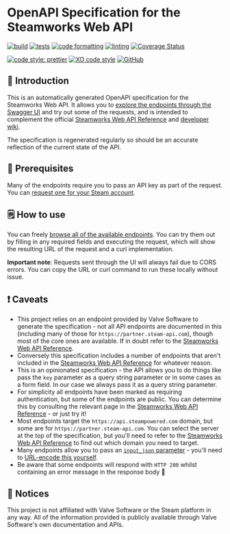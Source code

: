 # OpenAPI Specification for the Steamworks Web API

[![build](https://github.com/ceva24/openapi-steamworks-web-api/actions/workflows/build.yml/badge.svg)](https://github.com/ceva24/openapi-steamworks-web-api/actions/workflows/build.yml)
[![tests](https://github.com/ceva24/openapi-steamworks-web-api/actions/workflows/test.yml/badge.svg)](https://github.com/ceva24/openapi-steamworks-web-api/actions/workflows/test.yml)
[![code formatting](https://github.com/ceva24/openapi-steamworks-web-api/actions/workflows/check-format.yml/badge.svg)](https://github.com/ceva24/openapi-steamworks-web-api/actions/workflows/check-format.yml)
[![linting](https://github.com/ceva24/openapi-steamworks-web-api/actions/workflows/lint.yml/badge.svg)](https://github.com/ceva24/openapi-steamworks-web-api/actions/workflows/lint.yml)
[![Coverage Status](https://coveralls.io/repos/github/ceva24/openapi-steamworks-web-api/badge.svg?branch=main)](https://coveralls.io/github/ceva24/openapi-steamworks-web-api?branch=main)

[![code style: prettier](https://img.shields.io/badge/code_style-prettier-ff69b4.svg)](https://github.com/prettier/prettier)
[![XO code style](https://img.shields.io/badge/code_style-XO-5ed9c7.svg)](https://github.com/xojs/xo)
[![GitHub](https://img.shields.io/github/license/ceva24/openapi-steamworks-web-api?color=blue)](https://github.com/ceva24/openapi-steamworks-web-api/blob/update-status-badges/LICENSE)

## 👋 Introduction

This is an automatically generated OpenAPI specification for the Steamworks Web API. It allows you to [explore the endpoints through the Swagger UI](https://ceva24.github.io/openapi-steamworks-web-api/) and try out some of the requests, and is intended to complement the official [Steamworks Web API Reference](https://partner.steamgames.com/doc/webapi) and [developer wiki](https://developer.valvesoftware.com/wiki/Steam_Web_API).

The specification is regenerated regularly so should be an accurate reflection of the current state of the API.

## 🔧 Prerequisites

Many of the endpoints require you to pass an API key as part of the request. You can [request one for your Steam account](https://steamcommunity.com/dev/apikey).

## 🗒️ How to use

You can freely [browse all of the available endpoints](https://ceva24.github.io/openapi-steamworks-web-api/). You can try them out by filling in any required fields and executing the request, which will show the resulting URL of the request and a curl implementation.

**Important note**: Requests sent through the UI will always fail due to CORS errors. You can copy the URL or curl command to run these locally without issue.

## ❗ Caveats

-   This project relies on an endpoint provided by Valve Software to generate the specification - not all API endpoints are documented in this (including many of those for `https://partner.steam-api.com`), though most of the core ones are available. If in doubt refer to the [Steamworks Web API Reference](https://partner.steamgames.com/doc/webapi).
-   Conversely this specification includes a number of endpoints that aren't included in the [Steamworks Web API Reference](https://partner.steamgames.com/doc/webapi) for whatever reason.
-   This is an opinionated specification - the API allows you to do things like pass the `key` parameter as a query string parameter or in some cases as a form field. In our case we always pass it as a query string parameter.
-   For simplicity all endpoints have been marked as requiring authentication, but some of the endpoints are public. You can determine this by consulting the relevant page in the [Steamworks Web API Reference](https://partner.steamgames.com/doc/webapi) - or just try it!
-   Most endpoints target the `https://api.steampowered.com` domain, but some are for `https://partner.steam-api.com`. You can select the server at the top of the specification, but you'll need to refer to the [Steamworks Web API Reference](https://partner.steamgames.com/doc/webapi) to find out which domain you need to target.
-   Many endpoints allow you to pass an [`input_json` parameter](https://partner.steamgames.com/doc/webapi_overview#3) - you'll need to [URL-encode this yourself](https://www.urlencoder.io/).
-   Be aware that some endpoints will respond with `HTTP 200` whilst containing an error message in the response body 🤷

## 📌 Notices

This project is not affiliated with Valve Software or the Steam platform in any way. All of the information provided is publicly available through Valve Software's own documentation and APIs.
